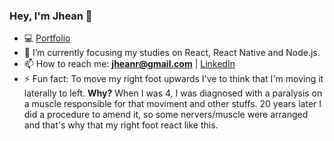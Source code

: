 ### Hey, I'm Jhean 👋

- 💻 [Portfolio](https://www.jheanramos.com)
- 🌱 I’m currently focusing my studies on React, React Native and Node.js.
- 📫 How to reach me: **jheanr@gmail.com** | [LinkedIn](https://www.linkedin.com/in/jheanramos/)
- ⚡ Fun fact: To move my right foot upwards I've to think that I'm moving it laterally to left. **Why?** When I was 4, I was diagnosed with a paralysis on a muscle responsible for that moviment and other stuffs. 20 years later I did a procedure to amend it, so some nervers/muscle were arranged and that's why that my right foot react like this.
